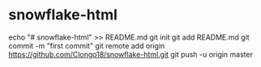 # snowflake-html
echo "# snowflake-html" >> README.md
git init
git add README.md
git commit -m "first commit"
git remote add origin https://github.com/Clongo18/snowflake-html.git
git push -u origin master
